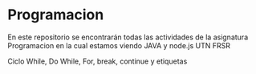 # Programacion
En este repositorio se encontrarán todas las actividades de la asignatura Programacion en la cual estamos viendo JAVA y node.js
UTN FRSR

Ciclo While, Do While, For, break, continue y etiquetas

